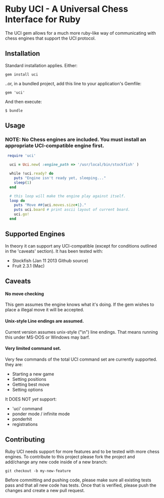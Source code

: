 # Ruby UCI - A Universal Chess Interface for Ruby

The UCI gem allows for a much more ruby-like way of communicating with chess
engines that support the UCI protocol.

## Installation

Standard installation applies.  Either:

    gem install uci

..or, in a bundled project, add this line to your application's Gemfile:

    gem 'uci'

And then execute:

    $ bundle

## Usage

### NOTE: No Chess engines are included. You must install an appropriate UCI-compatible engine first.

```ruby
 require 'uci'

  uci = Uci.new( :engine_path => '/usr/local/bin/stockfish' )

  while !uci.ready? do
    puts "Engine isn't ready yet, sleeping..."
    sleep(1)
  end

  # this loop will make the engine play against itself.
  loop do
    puts "Move ##{uci.moves.size+1}."
    puts uci.board # print ascii layout of current board.
    uci.go!
  end
 ```

## Supported Engines

In theory it can support any UCI-compatible (except for conditions outlined in the 'caveats' section).  It has been tested with:

* Stockfish (Jan 11 2013 Github source)
* Fruit 2.3.1 (Mac)

## Caveats

#### No move checking

This gem assumes the engine knows what it's doing. If the gem wishes to place a illegal move it will be accepted.

#### Unix-style Line endings are assumed.

Current version assumes unix-style ("\n") line endings. That means running this under MS-DOS or Windows may barf.

#### Very limited command set.

Very few commands of the total UCI command set are currently supported. they are:

* Starting a new game
* Setting positions
* Getting best move
* Setting options

It DOES NOT _yet_ support:

* 'uci' command
* ponder mode / infinite mode
* ponderhit
* registrations

## Contributing

Ruby UCI needs support for more features and to be tested with more chess
engines.  To contribute to this project please fork the project and add/change
any new code inside of a new branch:

    git checkout -b my-new-feature

Before committing and pushing code, please make sure all existing tests pass
and that all new code has tests. Once that is verified, please push the changes
and create a new pull request.
